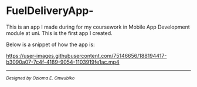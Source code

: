 # FuelDeliveryApp-

This is an app I made during for my coursework in Mobile App Development module at uni. 
This is the first app I created.



Below is a snippet of how the app is:

https://user-images.githubusercontent.com/75146656/188194417-b3090a07-7c4f-4189-9054-1103919fe1ac.mp4
__________________________________________________

<sub>_Designed by Ozioma E. Onwubiko_</sub>
